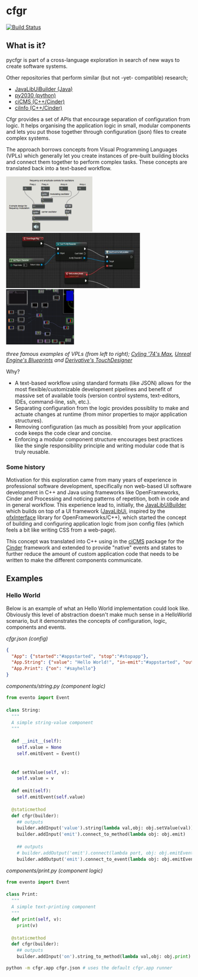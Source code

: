 # cfgr
[![Build Status](https://travis-ci.org/markkorput/pycfgr.svg)](https://travis-ci.org/markkorput/pycfgr)



## What is it?

pycfgr is part of a cross-language exploration in search of new ways to create software systems.

Other repositories that perform similar (but not -yet- compatible) research;
* [JavaLibUiBuilder (Java)](https://github.com/fusefactory/JavaLibUiBuilder)
* [py2030 (python)](https://github.com/markkorput/py2030)
* [ciCMS (C++/Cinder)](https://github.com/markkorput/cicms)
* [ciInfo (C++/Cinder)](https://github.com/markkorput/ciinfo)

Cfgr provides a set of APIs that encourage separation of configuration from logic. It helps organising the application logic in small, modular components and lets you put those together through configuration (json) files to create complex systems. 

The approach borrows concepts from Visual Programming Languages (VPLs) which generally let you create instances of pre-built building blocks and connect them together to perform complex tasks. These concepts are translated back into a text-based workflow.

[<img src="docs/vpl-02-maxmsp.png" alt="MaxMSP" height="150" />](docs/vpl-02-maxmsp.png)
[<img src="docs/vpl-01-blueprints.jpg" alt="Blueprints" height="150" />](docs/vpl-01-blueprints.jpg)
[<img src="docs/vpl-03-touchdesigner.png" alt="TouchDesigner" height="150" />](docs/vpl-03-touchdesigner.png)

_three famous examples of VPLs (from left to right); [Cyling '74's Max](https://cycling74.com/products/max/), [Unreal Engine's Blueprints](https://docs.unrealengine.com/en-US/Engine/Blueprints/index.html) and [Derivative's TouchDesigner](http://derivative.ca)_

Why?
* A text-based workflow using standard formats (like JSON) allows for the most flexible/customizable development pipelines and benefit of massive set of available tools (version control systems, text-editors, IDEs, command-line, ssh, etc.).
* Separating configuration from the logic provides possiblity to make and actuate changes at runtime (from minor properties to major application structures).
* Removing configuration (as much as possible) from your application code keeps the code clear and concise.
* Enforcing a modular component structure encourages best practices like the single responsibility principle and writing modular code that is truly reusable.

### Some history

Motivation for this exploration came from many years of experience in professional software development, specifically non web-based UI software development in C++ and Java using frameworks like OpenFrameworks, Cinder and Processing and noticing patterns of repetition, both in code and in general workflow. This experience lead to, initially, the [JavaLibUiBuilder](https://github.com/fusefactory/JavaLibUiBuilder) which builds on top of a UI framework ([JavaLibUi](https://github.com/fusefactory/JavaLibUi), inspired by the [ofxInterface](https://github.com/galsasson/ofxInterface) library for OpenFrameworks/C++), which started the concept of building and configuring application logic from json config files (which feels a bit like writing CSS from a web-page).

This concept was translated into C++ using in the [ciCMS](https://github.com/markkorput/cicms) package for the [Cinder](https://libcinder.org/) framework and extended to provide "native" events and states to further reduce the amount of custom application code that needs to be written to make the different components communicate.

## Examples

### Hello World

Below is an example of what an Hello World implementation could look like. Obviously this level of abstraction doesn't make much sense in a HelloWorld scenario, but it demonstrates the concepts of configuration, logic, components and events.

_cfgr.json (config)_
```json
{
  "App": {"started":"#appstarted", "stop":"#stopapp"},
  "App.String": {"value": "Hello World!", "in-emit":"#appstarted", "out-emit":"#sayhello,#stopapp"},
  "App.Print": {"on": "#sayhello"}
}
```

_components/string.py (component logic)_
```python
from evento import Event

class String:
  """
  A simple string-value component
  """

  def __init__(self):
    self.value = None
    self.emitEvent = Event()
    

  def setValue(self, v):
    self.value = v

  def emit(self):
    self.emitEvent(self.value)

  @staticmethod
  def cfgr(builder):
    ## outputs
    builder.addInput('value').string(lambda val,obj: obj.setValue(val))
    builder.addInput('emit').connect_to_method(lambda obj: obj.emit)

    ## outputs
    # builder.addOutput('emit').connect(lambda port, obj: obj.emitEvent.subscribe(port.event.fire()))
    builder.addOutput('emit').connect_to_event(lambda obj: obj.emitEvent)
```

_components/print.py (component logic)_
```python
from evento import Event

class Print:
  """
  A simple text-printing component
  """
  def print(self, v):
    print(v)

  @staticmethod
  def cfgr(builder):
    ## outputs
    builder.addInput('on').string_to_method(lambda val,obj: obj.print)
```

```bash
python -m cfgr.app cfgr.json # uses the default cfgr.app runner
```